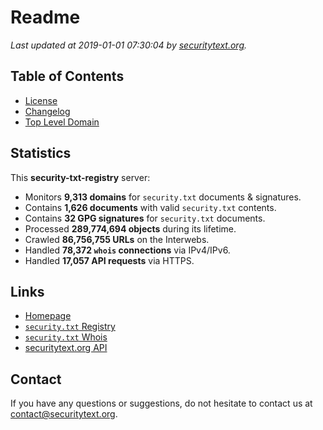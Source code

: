 # Readme

_Last updated at 2019-01-01 07:30:04 by [securitytext.org](https://securitytext.org)._

## Table of Contents

* [License](LICENSE.md)
* [Changelog](CHANGELOG.md)
* [Top Level Domain](TLD.md)

## Statistics

This **security-txt-registry** server:

* Monitors **9,313 domains** for `security.txt` documents & signatures.
* Contains **1,626 documents** with valid `security.txt` contents.
* Contains **32 GPG signatures** for `security.txt` documents.
* Processed **289,774,694 objects** during its lifetime.
* Crawled **86,756,755 URLs** on the Interwebs.
* Handled **78,372 `whois` connections** via IPv4/IPv6.
* Handled **17,057 API requests** via HTTPS.

## Links

* [Homepage](https://securitytext.org)
* [`security.txt` Registry](https://registry.securitytext.org)
* [`security.txt` Whois](https://whois.securitytext.org)
* [securitytext.org API](https://api.securitytext.org)

## Contact

If you have any questions or suggestions, do not hesitate to contact us at contact@securitytext.org.
